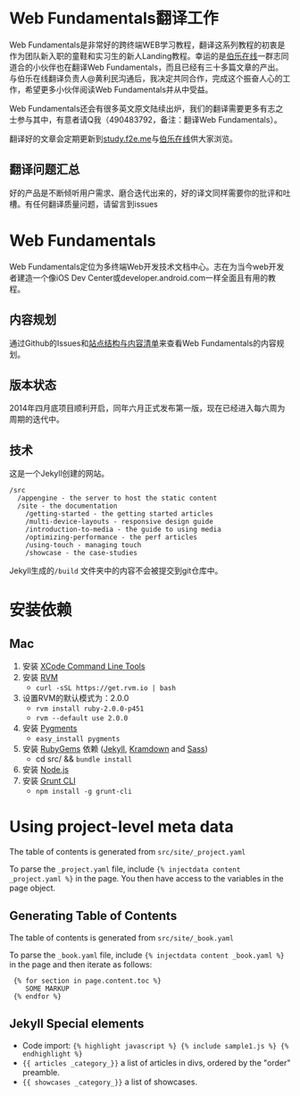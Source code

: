 Web Fundamentals翻译工作
=======================
Web Fundamentals是非常好的跨终端WEB学习教程，翻译这系列教程的初衷是作为团队新入职的童鞋和实习生的新人Landing教程。幸运的是[伯乐在线](http://blog.jobbole.com/)一群志同道合的小伙伴也在翻译Web Fundamentals，而且已经有三十多篇文章的产出。与伯乐在线翻译负责人@黄利民沟通后，我决定共同合作，完成这个振奋人心的工作，希望更多小伙伴阅读Web Fundamentals并从中受益。

Web Fundamentals还会有很多英文原文陆续出炉，我们的翻译需要更多有志之士参与其中，有意者请Q我（490483792，备注：翻译Web Fundamentals）。

翻译好的文章会定期更新到[study.f2e.me](http://study.f2e.me/)与[伯乐在线](http://blog.jobbole.com/)供大家浏览。

翻译问题汇总
-----------
好的产品是不断倾听用户需求、磨合迭代出来的，好的译文同样需要你的批评和吐槽。有任何翻译质量问题，请留言到issues


Web Fundamentals
================

Web Fundamentals定位为多终端Web开发技术文档中心。志在为当今web开发者建造一个像iOS Dev Center或developer.android.com一样全面且有用的教程。


内容规划
------------

通过Github的Issues和[站点结构与内容清单](http://goo.gl/nWDD0M)来查看Web Fundamentals的内容规划。


版本状态
--------------

2014年四月底项目顺利开启，同年六月正式发布第一版，现在已经进入每六周为周期的迭代中。

技术
----------

这是一个Jekyll创建的网站。

```
/src
  /appengine - the server to host the static content
  /site - the documentation
    /getting-started - the getting started articles
    /multi-device-layouts - responsive design guide
    /introduction-to-media - the guide to using media
    /optimizing-performance - the perf articles
    /using-touch - managing touch
    /showcase - the case-studies
```

Jekyll生成的`/build` 文件夹中的内容不会被提交到git仓库中。

安装依赖
=======

Mac
---

1. 安装 [XCode Command Line Tools](https://developer.apple.com/xcode/downloads/)
1. 安装 [RVM](https://rvm.io/rubies/default)
    * `curl -sSL https://get.rvm.io | bash`
1. 设置RVM的默认模式为：2.0.0
    * `rvm install ruby-2.0.0-p451`
    * `rvm --default use 2.0.0`
1. 安装 [Pygments](http://pygments.org/)
    * `easy_install pygments`
1. 安装 [RubyGems](https://rubygems.org/) 依赖 ([Jekyll](http://jekyllrb.com/), [Kramdown](http://kramdown.gettalong.org/) and [Sass](http://sass-lang.com/install)) 
    * cd src/ && `bundle install`
1. 安装 [Node.js](http://nodejs.org/)
1. 安装 [Grunt CLI](http://gruntjs.com/)
    * `npm install -g grunt-cli`


Using project-level meta data
=============================

The table of contents is generated from `src/site/_project.yaml`

To parse the `_project.yaml` file, include `{% injectdata content _project.yaml %}` in the page. You then have access to the variables in the page object.


Generating Table of Contents
----------------------------

The table of contents is generated from `src/site/_book.yaml`

To parse the `_book.yaml` file, include `{% injectdata content _book.yaml %}` in the page and then iterate as follows:

     {% for section in page.content.toc %}
        SOME MARKUP
     {% endfor %}

Jekyll Special elements
-----------------------

* Code import: `{% highlight javascript %} {% include sample1.js %} {% endhighlight %}`
* `{{ articles _category_}}` a list of articles in divs, ordered by the "order" preamble.
* `{{ showcases _category_}}` a list of showcases.
